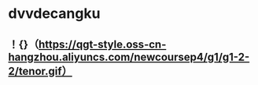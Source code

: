 # dvvdecangku
## ！{}（https://qgt-style.oss-cn-hangzhou.aliyuncs.com/newcoursep4/g1/g1-2-2/tenor.gif）
